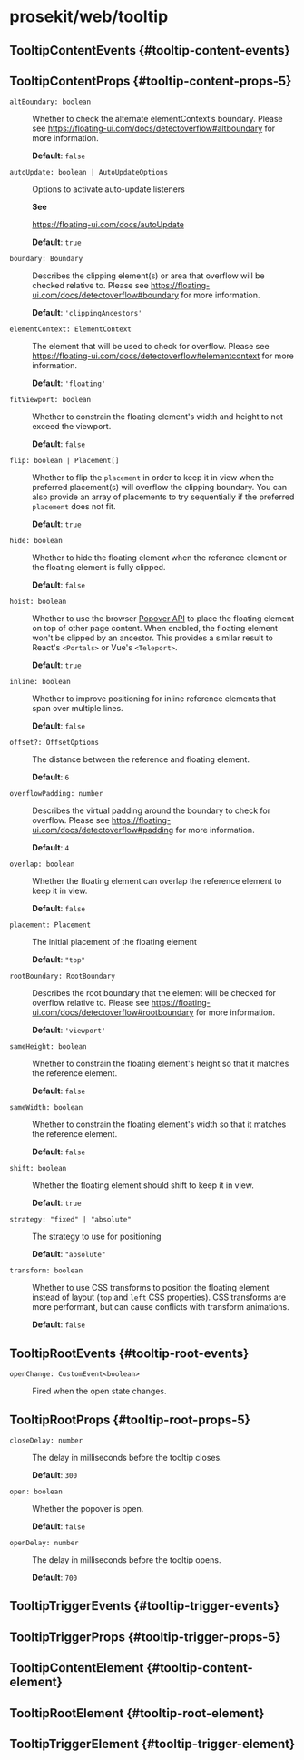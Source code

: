 # prosekit/web/tooltip

## TooltipContentEvents {#tooltip-content-events}

## TooltipContentProps {#tooltip-content-props-5}

<dl>

<dt>

`altBoundary: boolean`

</dt>

<dd>

Whether to check the alternate elementContext’s boundary. Please see
https://floating-ui.com/docs/detectoverflow#altboundary for more
information.

**Default**: `false`

</dd>

<dt>

`autoUpdate: boolean | AutoUpdateOptions`

</dt>

<dd>

Options to activate auto-update listeners

**See**

https://floating-ui.com/docs/autoUpdate

**Default**: `true`

</dd>

<dt>

`boundary: Boundary`

</dt>

<dd>

Describes the clipping element(s) or area that overflow will be checked relative to.
Please see https://floating-ui.com/docs/detectoverflow#boundary for more information.

**Default**: `'clippingAncestors'`

</dd>

<dt>

`elementContext: ElementContext`

</dt>

<dd>

The element that will be used to check for overflow. Please see
https://floating-ui.com/docs/detectoverflow#elementcontext for more
information.

**Default**: `'floating'`

</dd>

<dt>

`fitViewport: boolean`

</dt>

<dd>

Whether to constrain the floating element's width and height to not exceed
the viewport.

**Default**: `false`

</dd>

<dt>

`flip: boolean | Placement[]`

</dt>

<dd>

Whether to flip the `placement` in order to keep it in view when the
preferred placement(s) will overflow the clipping boundary. You can also
provide an array of placements to try sequentially if the preferred
`placement` does not fit.

**Default**: `true`

</dd>

<dt>

`hide: boolean`

</dt>

<dd>

Whether to hide the floating element when the reference element or the
floating element is fully clipped.

**Default**: `false`

</dd>

<dt>

`hoist: boolean`

</dt>

<dd>

Whether to use the browser [Popover API](https://developer.mozilla.org/en-US/docs/Web/API/Popover_API)
to place the floating element on top of other page content. When enabled,
the floating element won't be clipped by an ancestor. This provides a
similar result to React's `<Portals>` or Vue's `<Teleport>`.

**Default**: `true`

</dd>

<dt>

`inline: boolean`

</dt>

<dd>

Whether to improve positioning for inline reference elements that span over
multiple lines.

**Default**: `false`

</dd>

<dt>

`offset?: OffsetOptions`

</dt>

<dd>

The distance between the reference and floating element.

**Default**: `6`

</dd>

<dt>

`overflowPadding: number`

</dt>

<dd>

Describes the virtual padding around the boundary to check for overflow.
Please see https://floating-ui.com/docs/detectoverflow#padding for more information.

**Default**: `4`

</dd>

<dt>

`overlap: boolean`

</dt>

<dd>

Whether the floating element can overlap the reference element to keep it
in view.

**Default**: `false`

</dd>

<dt>

`placement: Placement`

</dt>

<dd>

The initial placement of the floating element

**Default**: `"top"`

</dd>

<dt>

`rootBoundary: RootBoundary`

</dt>

<dd>

Describes the root boundary that the element will be checked for overflow relative to.
Please see https://floating-ui.com/docs/detectoverflow#rootboundary for more information.

**Default**: `'viewport'`

</dd>

<dt>

`sameHeight: boolean`

</dt>

<dd>

Whether to constrain the floating element's height so that it matches the
reference element.

**Default**: `false`

</dd>

<dt>

`sameWidth: boolean`

</dt>

<dd>

Whether to constrain the floating element's width so that it matches the
reference element.

**Default**: `false`

</dd>

<dt>

`shift: boolean`

</dt>

<dd>

Whether the floating element should shift to keep it in view.

**Default**: `true`

</dd>

<dt>

`strategy: "fixed" | "absolute"`

</dt>

<dd>

The strategy to use for positioning

**Default**: `"absolute"`

</dd>

<dt>

`transform: boolean`

</dt>

<dd>

Whether to use CSS transforms to position the floating element instead of
layout (`top` and `left` CSS properties). CSS transforms are more
performant, but can cause conflicts with transform animations.

**Default**: `false`

</dd>

</dl>

## TooltipRootEvents {#tooltip-root-events}

<dl>

<dt>

`openChange: CustomEvent<boolean>`

</dt>

<dd>

Fired when the open state changes.

</dd>

</dl>

## TooltipRootProps {#tooltip-root-props-5}

<dl>

<dt>

`closeDelay: number`

</dt>

<dd>

The delay in milliseconds before the tooltip closes.

**Default**: `300`

</dd>

<dt>

`open: boolean`

</dt>

<dd>

Whether the popover is open.

**Default**: `false`

</dd>

<dt>

`openDelay: number`

</dt>

<dd>

The delay in milliseconds before the tooltip opens.

**Default**: `700`

</dd>

</dl>

## TooltipTriggerEvents {#tooltip-trigger-events}

## TooltipTriggerProps {#tooltip-trigger-props-5}

## TooltipContentElement {#tooltip-content-element}

<!-- Declaration kind 4194304 is not implemented (name: TooltipContentElement) -->

## TooltipRootElement {#tooltip-root-element}

<!-- Declaration kind 4194304 is not implemented (name: TooltipRootElement) -->

## TooltipTriggerElement {#tooltip-trigger-element}

<!-- Declaration kind 4194304 is not implemented (name: TooltipTriggerElement) -->

